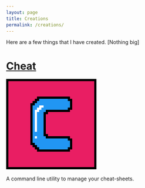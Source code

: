 ```yaml
---
layout: page
title: Creations
permalink: /creations/
---
```


Here are a few things that I have created. [Nothing big]

# [Cheat][cheat]

![Cheat Logo](/assets/images/pixil-frame-0(4).png)

A command line utility to manage your cheat-sheets.

[cheat]: https://github.com/dhsathiya/cheat
